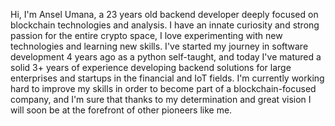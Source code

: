 Hi,
I'm Ansel Umana, a 23 years old backend developer deeply focused on blockchain technologies and analysis.
I have an innate curiosity and strong passion for the entire crypto space, I love experimenting with new technologies and learning new skills.
I've started my journey in software development 4 years ago as a python self-taught, and today I've matured a solid 3+ years of experience developing backend solutions for large enterprises and startups in the financial and IoT fields.
I'm currently working hard to improve my skills in order to become part of a blockchain-focused company, and I'm sure that thanks to my determination and great vision I will soon be at the forefront of other pioneers like me.
